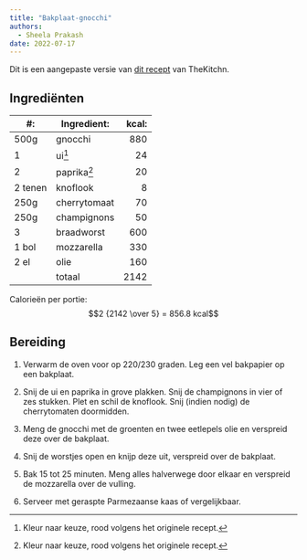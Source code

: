 ```yaml
---
title: "Bakplaat-gnocchi"
authors:
  - Sheela Prakash
date: 2022-07-17
---
```


Dit is een aangepaste versie van [dit recept](https://www.thekitchn.com/recipe-crispy-sheet-pan-gnocchi-and-veggies-247360) van TheKitchn.

## Ingrediënten

| #:      | Ingredient:  | kcal: |
| ------- | ------------ | ----: |
| 500g    | gnocchi      |   880 |
| 1       | ui[^1]       |    24 |
| 2       | paprika[^1]  |    20 |
| 2 tenen | knoflook     |     8 |
| 250g    | cherrytomaat |    70 |
| 250g    | champignons  |    50 |
| 3       | braadworst   |   600 |
| 1 bol   | mozzarella   |   330 |
| 2 el    | olie         |   160 |
|         | totaal       |  2142 |

[^1]: Kleur naar keuze, rood volgens het originele recept.

Calorieën per portie: $$2 {2142 \over 5} = 856.8 kcal$$

## Bereiding

1. Verwarm de oven voor op 220/230 graden. Leg een vel bakpapier op een bakplaat.

1. Snij de ui en paprika in grove plakken. Snij de champignons in vier of zes stukken. Plet en schil de knoflook. Snij (indien nodig) de cherrytomaten doormidden.

1. Meng de gnocchi met de groenten en twee eetlepels olie en verspreid deze over de bakplaat.

1. Snij de worstjes open en knijp deze uit, verspreid over de bakplaat.

1. Bak 15 tot 25 minuten. Meng alles halverwege door elkaar en verspreid de mozzarella over de vulling.

1. Serveer met geraspte Parmezaanse kaas of vergelijkbaar.
